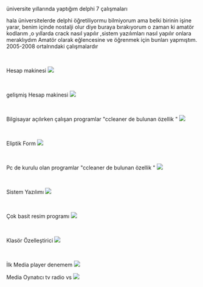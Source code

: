 üniversite yıllarında yaptığım delphi 7 çalışmaları

hala üniversitelerde delphi öğretiliyormu bilmiyorum ama belki birinin işine yarar, benim içinde nostalji olur diye buraya bırakıyorum 
o zaman ki amatör kodlarım ,o yıllarda crack nasıl yapılır ,sistem yazılımları nasıl yapılır onlara meraklıydım 
Amatör olarak eğlencesine ve öğrenmek için bunları yapmıştım.
<br>
2005-2008 ortalrındaki çalışmalardır

<br>

Hesap makinesi
<img src="https://github.com/stnc/delphi7/blob/master/screenshots/bast_screenshot.png?raw=true">


<br>

gelişmiş Hesap makinesi
<img src="https://github.com/stnc/delphi7/blob/master/screenshots/gelismis_screenshot.png?raw=true">

<br>

Bilgisayar açılırken çalışan programlar "ccleaner de bulunan özellik "
<img src="https://github.com/stnc/delphi7/blob/master/screenshots/acilis_screenshot.png?raw=true">

<br>


Eliptik Form
<img src="https://github.com/stnc/delphi7/blob/master/screenshots/eliptik_form_crack.png?raw=true">

<br>

Pc de kurulu olan programlar "ccleaner de bulunan özellik "
<img src="https://github.com/stnc/delphi7/blob/master/screenshots/pc_de_kurulu_olan_programlar.png?raw=true">


<br>

Sistem Yazılımı 
<img src="https://github.com/stnc/delphi7/blob/master/screenshots/sistem_organiztor.png?raw=true">


<br>

Çok basit resim programı 
<img src="https://github.com/stnc/delphi7/blob/master/screenshots/picture_manager.png?raw=true">


<br>


Klasör Özelleştirici 
<img src="https://github.com/stnc/delphi7/blob/master/screenshots/klasor_ozellstirici.png?raw=true">

<br>


İlk Media player denemem
<img src="https://github.com/stnc/delphi7/blob/master/screenshots/ilk_media_player.png?raw=true">






Media Oynatıcı tv radio vs 
<img src="https://github.com/stnc/delphi7/blob/master/screenshots/medya_tv.png?raw=true">
